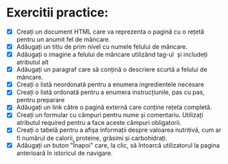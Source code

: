 # Exercitii practice:

- [x] Creați un document HTML care va reprezenta o pagină cu o rețetă pentru un anumit fel de mâncare.
- [x] Adăugați un titlu de prim nivel cu numele felului de mâncare.
- [x] Adăugați o imagine a felului de mâncare utilizând tag-ul <img> și includeți atributul alt
- [x] Adăugați un paragraf care să conțină o descriere scurtă a felului de mâncare.
- [x] Creați o listă neordonată pentru a enumera ingredientele necesare
- [x] Creați o listă ordonată pentru a enumera instrucțiunile, pas cu pas, pentru preparare
- [x] Adăugați un link către o pagină externă care conține rețeta completă.
- [x] Creați un formular cu câmpuri pentru nume și comentariu. Utilizați atributul required pentru a face aceste câmpuri obligatorii.
- [x] Creați o tabelă pentru a afișa informații despre valoarea nutritivă, cum ar fi numărul de calorii, proteine, grăsimi și carbohidrați.
- [x] Adăugați un buton &quot;Înapoi&quot; care, la clic, să întoarcă utilizatorul la pagina anterioară în istoricul de navigare.

